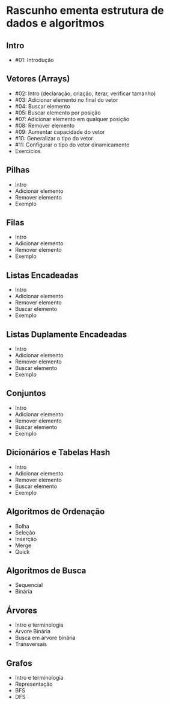 # Rascunho ementa estrutura de dados e algoritmos

## Intro
* #01: Introdução

## Vetores (Arrays)
* #02: Intro (declaração, criação, iterar, verificar tamanho)
* #03: Adicionar elemento no final do vetor
* #04: Buscar elemento
* #05: Buscar elemento por posição
* #07: Adicionar elemento em qualquer posição
* #08: Remover elemento
* #09: Aumentar capacidade do vetor
* #10: Generalizar o tipo do vetor
* #11: Configurar o tipo do vetor dinamicamente
* Exercícios

## Pilhas
* Intro
* Adicionar elemento
* Remover elemento
* Exemplo

## Filas
* Intro
* Adicionar elemento
* Remover elemento
* Exemplo

## Listas Encadeadas
* Intro
* Adicionar elemento
* Remover elemento
* Buscar elemento
* Exemplo

## Listas Duplamente Encadeadas
* Intro
* Adicionar elemento
* Remover elemento
* Buscar elemento
* Exemplo

## Conjuntos
* Intro
* Adicionar elemento
* Remover elemento
* Buscar elemento
* Exemplo

## Dicionários e Tabelas Hash
* Intro
* Adicionar elemento
* Remover elemento
* Buscar elemento
* Exemplo

## Algoritmos de Ordenação
* Bolha
* Seleção
* Inserção
* Merge
* Quick

## Algoritmos de Busca
* Sequencial
* Binária

## Árvores
* Intro e terminologia
* Árvore Binária
* Busca em árvore binária
* Transversais

## Grafos
* Intro e terminologia
* Representação
* BFS
* DFS
